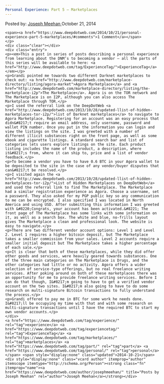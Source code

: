 ```yaml
---
Personal Experience: Part 5 – Marketplaces
---
```

<article class="post-listing post-6837 post type-post status-publish format-standard has-post-thumbnail hentry  tag-experience tag-experiencetag tag-marketplaces tag-personal">
    <div class="post-inner">
        <span>Posted by: <a href="https://www.deepdotweb.com/author/josephmeehan/" title="">Joseph Meehan </a></span>
    <span>October 21, 2014</span>
    
    <span><a href="https://www.deepdotweb.com/2014/10/21/personal-experience-part-5-marketplaces/#comments">1 Comment</a></span>
    </p>
    <div class="clear"></div>
    <div class="entry">
    <p><em>This a post in series of posts describing a personal experience from learning about the DNM’s to becoming a vendor – all the parts of this series will be available to here: <a href="http://www.deepdotweb.com/tag/ExperienceTag/">ExperienceTag</a></em></p>
    <p>Grandi pointed me towards two different Darknet marketplaces to check out: <a href="http://www.deepdotweb.com/marketplace-directory/listing/agora-market">Agora Marketplace</a> and <a href="http://www.deepdotweb.com/marketplace-directory/listing/the-marketplace-i2p">The Marketplace</a>. Agora is on the TOR network and The Marketplace is on I2P, although you can also access The Marketplace through TOR.</p>
    <p>I used the referral link on the DeepDotWeb <a href="http://www.deepdotweb.com/2013/10/28/updated-llist-of-hidden-marketplaces-tor-i2p/">list of Darknet marketplaces</a> to navigate to Agora Marketplace. Registering for an account was an easy process that didn&#8217;t require an email address, only username, password and wallet PIN number. Once you put in the information you can login and view the listings on the site. I was greeted with a number of different illicit substances right on the front page, as well as some ebook and cigarette listings. A standard search bar and list of categories lets users explore listings on the site. Each product listing includes the name of the product, a description, where it&#8217;s from, where it can ship to, price and a list of vendor feedback.</p>
    <p>To become a vendor you have to have 0.6 BTC in your Agora wallet to be deposited to the site in the case of any vendor/buyer disputes that can&#8217;t be resolved.</p>
    <p>I visited again the <a href="http://www.deepdotweb.com/2013/10/28/updated-llist-of-hidden-marketplaces-tor-i2p/">List of Hidden Marketplaces on DeepDotWeb</a> and used the referral link to find The Marketplace. The Marketplace had a similar registration experience as Agora. Choose a username, set a password. They also asked for my PGP public key so any communication to me can be encrypted. I also specified I was located in North America and using USD. After submitting this information I was greeted with &#8220;Congrats, your account has been activated.&#8221; The front page of The Marketplace has some links with some information on it, as well as a search box. The white and blue, no-frills layout gives The Marketplace a clean and professional look. The website is easy to navigate.</p>
    <p>There are two different vendor account options: Level 1 and Level 2. Level 1 requires a higher bitcoin deposit, but The Marketplace takes a smaller commission from your sales. Level 2 accounts require a smaller initial deposit but The Marketplace takes a higher percentage of each sale.</p>
    <p>It is clear that both of these marketplaces, while they did offer other goods and services, were heavily geared towards substances. One of the three main categories on The Marketplace is Drugs, and the other categories had little or no activity. Agora offers a wider selection of service-type offerings, but no real freelance writing services. After poking around on both of these marketplaces there was an opportunity for me to provide freelance writing services. Before I can do that though, I&#8217;m going to have to get a verified vendor account on the two sites. I&#8217;m also going to have to do some research on multi-signature Bitcoin transactions to fully understand the process.</p>
    <p>Grandi offered to pay me in BTC for some work he needs done. I&#8217;ll be occupying my time with that and with some research on multi-signature transactions until I have the required BTC to start my own vendor accounts.</p>
    </div>
    <a href="https://www.deepdotweb.com/tag/experience/" rel="tag">experience</a> <a href="https://www.deepdotweb.com/tag/experiencetag/" rel="tag">ExperienceTag</a> <a href="https://www.deepdotweb.com/tag/marketplaces/" rel="tag">marketplaces</a> <a href="https://www.deepdotweb.com/tag/part/" rel="tag">part</a> <a href="https://www.deepdotweb.com/tag/personal/" rel="tag">personal</a></span> <span style="display:none" class="updated">2014-10-21</span>
    <div style="display:none" class="vcard author" itemprop="author" itemscope itemtype="http://schema.org/Person"><strong class="fn" itemprop="name"><a href="https://www.deepdotweb.com/author/josephmeehan/" title="Posts by Joseph Meehan" rel="author">Joseph Meehan</a></strong></div>
    
